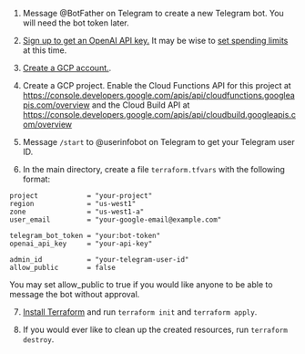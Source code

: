 1. Message @BotFather on Telegram to create a new Telegram bot. You will need the bot token later.

2. [Sign up to get an OpenAI API key.](https://openai.com/blog/openai-api)
It may be wise to [set spending limits](https://platform.openai.com/account/billing/limits) at this time.

3. [Create a GCP account.](https://console.cloud.google.com/welcome).

4. Create a GCP project.
Enable the Cloud Functions API for this project at
https://console.developers.google.com/apis/api/cloudfunctions.googleapis.com/overview
and the Cloud Build API at
https://console.developers.google.com/apis/api/cloudbuild.googleapis.com/overview

5. Message `/start` to @userinfobot on Telegram to get your Telegram user ID.

6. In the main directory, create a file `terraform.tfvars` with the following format:
```hcl
project            = "your-project"
region             = "us-west1"
zone               = "us-west1-a"
user_email         = "your-google-email@example.com"

telegram_bot_token = "your:bot-token"
openai_api_key     = "your-api-key"

admin_id           = "your-telegram-user-id"
allow_public       = false
```
You may set allow_public to true if you would like anyone to be able to message the bot without approval.

7. [Install Terraform](https://developer.hashicorp.com/terraform/tutorials/aws-get-started/install-cli) and run `terraform init` and `terraform apply`.

8. If you would ever like to clean up the created resources, run `terraform destroy`.
